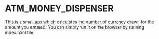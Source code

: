# ATM_MONEY_DISPENSER
This is a small app which calculates the number of currency drawn for the amount you entered.
You can simply run it on the browser by running index.html file.
